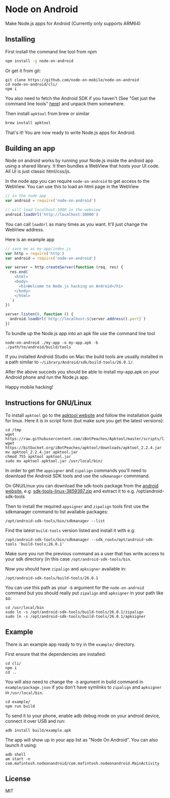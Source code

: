 # Node on Android

Make Node.js apps for Android (Currently only supports ARM64)

## Installing

First install the command line tool from npm

``` sh
npm install -g node-on-android
```

Or get it from git:

```
git clone https://github.com/node-on-mobile/node-on-android
cd node-on-android/cli/
npm i
```

You also need to fetch the Android SDK if you haven't (See "Get just the command line tools" [here](https://developer.android.com/studio/index.html))
and unpack them somewhere.

Then install `apktool` from brew or similar

``` sh
brew install apktool
```

That's it! You are now ready to write Node.js apps for Android.

## Building an app

Node on android works by running your Node.js inside the android app using a shared library.
It then bundles a WebView that hosts your UI code. All UI is just classic html/css/js.

In the node app you can require `node-on-android` to get access to the WebView.
You can use this to load an html page in the WebView

``` js
// in the node app
var android = require('node-on-android')

// will load localhost:1000 in the webview
android.loadUrl('http://localhost:10000')
```

You can call `loadUrl` as many times as you want. It'll just change the WebView address.

Here is an example app

``` js
// save me as my-app/index.js
var http = require('http')
var android = require('node-on-android')

var server = http.createServer(function (req, res) {
  res.end(`
    <html>
    <body>
      <h1>Welcome to Node.js hacking on Android</h1>
    </body>
    </html>
  `)
})

server.listen(0, function () {
  android.loadUrl(`http://localhost:${server.address().port}`)
})
```

To bundle up the Node.js app into an apk file use the command line tool

```
node-on-android ./my-app -o my-app.apk -b ./path/to/android/build/tools
```

If you installed Android Studio on Mac the build tools are usually installed in a path similar to `~/Library/Android/sdk/build-tools/26.0.1/`.

After the above succeds you should be able to install my-app.apk on your Android phone
and run the Node.js app.

Happy mobile hacking!

## Instructions for GNU/Linux

To install `apktool` go to the [apktool website](https://ibotpeaches.github.io/Apktool/install/) and follow the installation guide for linux. Here it is in script form (but make sure you get the latest versions):

```
cd /tmp
wget https://raw.githubusercontent.com/iBotPeaches/Apktool/master/scripts/linux/apktool
wget https://bitbucket.org/iBotPeaches/apktool/downloads/apktool_2.2.4.jar
mv apktool_2.2.4.jar apktool.jar
chmod 755 apktool apktool.jar
sudo mv apktool apktool.jar /usr/local/bin/
```

In order to get the `appsigner` and `zipalign` commands you'll need to download the Android SDK tools and use the `sdkmanager` commmand.

On GNU/Linux you can download the sdk-tools package from the [android website](https://developer.android.com/studio/index.html), e.g. [sdk-tools-linux-3859397.zip](https://dl.google.com/android/repository/sdk-tools-linux-3859397.zip) and extract it to e.g. /opt/android-sdk-tools

Then to install the required `appsigner` and `zipalign` tools first use the sdkmanager command to list available packages:

```
/opt/android-sdk-tools/bin/sdkmanager --list
```

Find the latest `build-tools` version listed and install it with e.g:

```
/opt/android-sdk-tools/bin/sdkmanager --sdk_root=/opt/android-sdk-tools 'build-tools;26.0.1'
```

Make sure you run the previous command as a user that has write access to your sdk directory (in this case `/opt/android-sdk-tools/bin`.

Now you should have `zipalign` and `apksigner` available in:

```
/opt/android-sdk-tools/build-tools/26.0.1
```

You can use this path as your `-b` argument for the `node-on-android` command but you should really put `zipalign` and `apksigner` in your path like so:

```
cd /usr/local/bin
sudo ln -s /opt/android-sdk-tools/build-tools/26.0.1/zipalign
sudo ln -s /opt/android-sdk-tools/build-tools/26.0.1/apksigner
```

## Example

There is an example app ready to try in the `example/` directory.

First ensure that the dependencies are installed:

```
cd cli/
npm i
cd ..
```

You will also need to change the `-b` argument in build command in `example/package.json` if you don't have symlinks to `zipalign` and `apksigner` in `/usr/local/bin`.

```
cd example/
npm run build
```

To send it to your phone, enable adb debug mode on your android device, connect it over USB and run:

```
adb install build/example.apk
```

The app will show up in your app list as "Node On Android". You can also launch it using:

```
adb shell
am start -n com.mafintosh.nodeonandroid/com.mafintosh.nodeonandroid.MainActivity
```

## License

MIT
